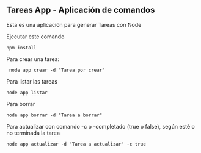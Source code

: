 ## Tareas App - Aplicación de comandos

Esta es una aplicación para generar Tareas con Node

Ejecutar este comando

````
npm install

````

Para crear una tarea:

```
 node app crear -d "Tarea por crear"

 ```

 Para listar las tareas


 ```
 node app listar

 ```
 

Para borrar


````
node app borrar -d "Tarea a borrar"

````


Para actualizar con comando -c o -completado (true o false), según esté o no terminada la tarea


````
node app actualizar -d "Tarea a actualizar" -c true
